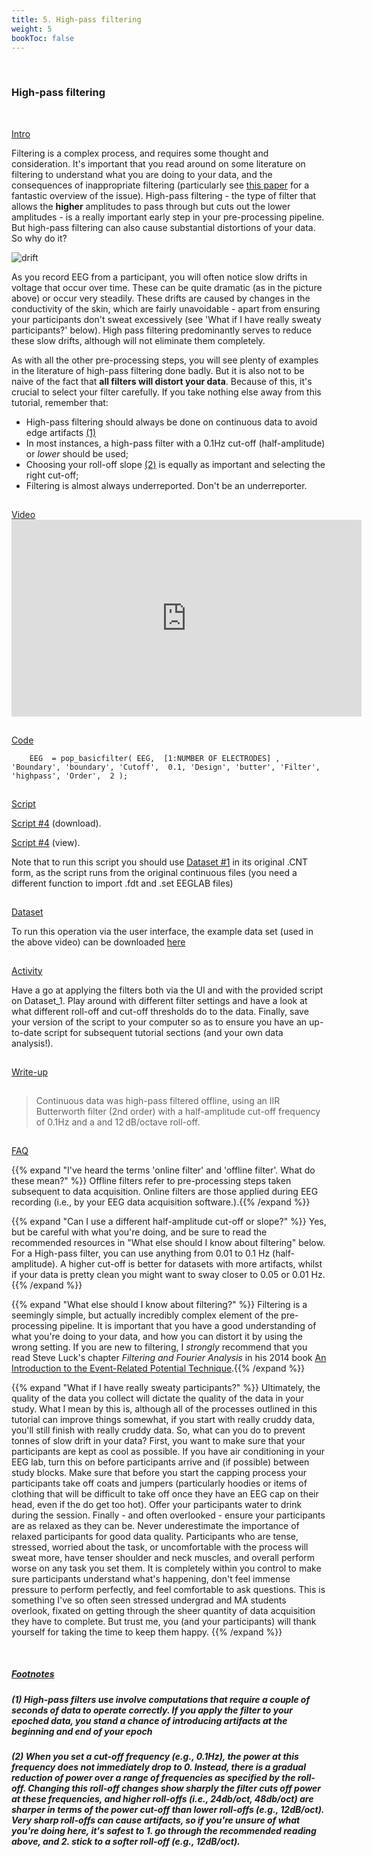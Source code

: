 ```yaml
---
title: 5. High-pass filtering
weight: 5
bookToc: false
---
```

<br>

### High-pass filtering

 <br>

<u> Intro</u>

Filtering is a complex process, and requires some thought and consideration. It's important that you read around on some literature on filtering to understand what you are doing to your data, and the consequences of inappropriate filtering (particularly see [this paper](https://www.researchgate.net/publication/273405257_How_inappropriate_high-pass_filters_can_produce_artifactual_effects_and_incorrect_conclusions_in_ERP_studies_of_language_and_cognition) for a fantastic overview of the issue). 
High-pass filtering - the type of filter that allows the **higher** amplitudes to pass through but cuts out the lower amplitudes - is a really important early step in your pre-processing pipeline. But high-pass filtering can also cause substantial distortions of your data. So why do it?

![drift](/erp/images/drift.png)

As you record EEG from a participant, you will often notice slow drifts in voltage that occur over time. These can be quite dramatic (as in the picture above) or occur very steadily. These drifts are caused by changes in the conductivity of the skin, which are fairly unavoidable - apart from ensuring your participants don't sweat excessively (see 'What if I have really sweaty participants?' below). High pass filtering predominantly serves to reduce these slow drifts, although will not eliminate them completely.

As with all the other pre-processing steps, you will see plenty of examples in the literature of high-pass filtering done badly. But it is also not to be naive of the fact that **all filters will distort your data**. Because of this, it's crucial to select your filter carefully. If you take nothing else away from this tutorial, remember that:

* High-pass filtering should always be done on continuous data to avoid edge artifacts <!-- <a> element links to the section below --> <a href="#Section_further_down"> (1)</a>
* In most instances, a high-pass filter with a 0.1Hz cut-off (half-amplitude) or *lower* should be used;
* Choosing your roll-off slope <a href="#Section_further_down"> (2)</a> is equally as important and selecting the right cut-off;
* Filtering is almost always underreported. Don't be an underreporter.

<hr style="height:1px; visibility:hidden;" />
<u> Video</u>
<br>
<iframe width="560" height="315" src="https://www.youtube.com/embed/1cG_myhH13Y" title="YouTube video player" frameborder="0" allow="accelerometer; autoplay; clipboard-write; encrypted-media; gyroscope; picture-in-picture; web-share" allowfullscreen></iframe>

<hr style="height:1px; visibility:hidden;" />
<u> Code</u>

        EEG  = pop_basicfilter( EEG,  [1:NUMBER OF ELECTRODES] , 'Boundary', 'boundary', 'Cutoff',  0.1, 'Design', 'butter', 'Filter', 'highpass', 'Order',  2 ); 

<hr style="height:1px; visibility:hidden;" />
<u> Script</u>

 [Script #4](/erp/files/script_4.zip) (download).

 [Script #4](/erp/files/script_4.txt) (view).

Note that to run this script you should use [Dataset #1](https://drive.google.com/drive/folders/14ZlXqNKQVOCI1ZDHlCSHqVuea1CQlNMu?usp=sharing) in its original .CNT form, as the script runs from the original continuous files (you need a different function to import .fdt and .set EEGLAB files)

<hr style="height:1px; visibility:hidden;" />
<u> Dataset</u>

To run this operation via the user interface, the example data set (used in the above video) can be downloaded [here](https://drive.google.com/drive/folders/1xNZs1Nm2bBqcFb9iIWOAxmgH1shKU3wj?usp=sharing)

<hr style="height:1px; visibility:hidden;" />
<u> Activity</u>

Have a go at applying the filters both via the UI and with the provided script on Dataset_1. Play around with different filter settings and have a look at what different roll-off and cut-off thresholds do to the data. Finally, save your version of the script to your computer so as to ensure you have an up-to-date script for subsequent tutorial sections (and your own data analysis!).

<hr style="height:1px; visibility:hidden;" />
<u> Write-up </u>

<hr style="height:1px; visibility:hidden;" />
<div class="write-up">

>Continuous data was high-pass filtered offline, using an IIR Butterworth filter (2nd order) with a half-amplitude cut-off frequency of 0.1Hz and a and 12 dB/octave roll-off.
</div>

<hr style="height:1px; visibility:hidden;" />
<u>FAQ</u>

{{% expand "I've heard the terms 'online filter' and 'offline filter'. What do these mean?" %}}
Offline filters refer to pre-processing steps taken subsequent to data acquisition. Online filters are those applied during EEG recording (i.e., by your EEG data acquisition software.).{{% /expand %}}

{{% expand "Can I use a different half-amplitude cut-off or slope?" %}}
Yes, but be careful with what you're doing, and be sure to read the recommended resources in "What else should I know about filtering" below. For a High-pass filter, you can use anything from 0.01 to 0.1 Hz (half-amplitude). A higher cut-off is better for datasets with more artifacts, whilst if your data is pretty clean you might want to sway closer to 0.05 or 0.01 Hz.{{% /expand %}}

{{% expand "What else should I know about filtering?" %}}
Filtering is a seemingly simple, but actually incredibly complex element of the pre-processing pipeline. It is important that you have a good understanding of what you're doing to your data, and how you can distort it by using the wrong setting. If you are new to filtering, I *strongly* recommend that you read Steve Luck's chapter *Filtering and Fourier Analysis* in his 2014 book [An Introduction to the Event-Related Potential Technique](https://mitpress.mit.edu/9780262525855/an-introduction-to-the-event-related-potential-technique/).{{% /expand %}}

{{% expand "What if I have really sweaty participants?" %}}
Ultimately, the quality of the data you collect will dictate the quality of the data in your study. What I mean by this is, although all of the processes outlined in this tutorial can improve things somewhat, if you start with really cruddy data, you'll still finish with really cruddy data. So, what can you do to prevent tonnes of slow drift in your data? First, you want to make sure that your participants are kept as cool as possible. If you have air conditioning in your EEG lab, turn this on before participants arrive and (if possible) between study blocks. Make sure that before you start the capping process your participants take off coats and jumpers (particularly hoodies or items of clothing that will be difficult to take off once they have an EEG cap on their head, even if the do get too hot). Offer your participants water to drink during the session. Finally - and often overlooked - ensure your participants are as relaxed as they can be. Never underestimate the importance of relaxed participants for good data quality. Participants who are tense, stressed, worried about the task, or uncomfortable with the process will sweat more, have tenser shoulder and neck muscles, and overall perform worse on any task you set them. It is completely within you control to make sure participants understand what's happening, don't feel immense pressure to perform perfectly, and feel comfortable to ask questions. This is something I've so often seen stressed undergrad and MA students overlook, fixated on getting through the sheer quantity of data acquisition they have to complete. But trust me, you (and your participants) will thank yourself for taking the time to keep them happy. {{% /expand %}}

<br>


##### <u>Footnotes</u>

##### (1) High-pass filters use involve computations that require a couple of seconds of data to operate correctly. If you apply the filter to your epoched data, you stand a chance of introducing artifacts at the beginning and end of your epoch

<!-- Heading to link to -->

<h5 id="Section_further_down">(2) When you set a cut-off frequency (e.g., 0.1Hz), the power at this frequency does not immediately drop to 0. Instead, there is a gradual reduction of power over a range of frequencies as specified by the roll-off. Changing this roll-off changes show sharply the filter cuts off power at these frequencies, and higher roll-offs (i.e., 24db/oct, 48db/oct) are sharper in terms of the power cut-off than lower roll-offs (e.g., 12dB/oct). Very sharp roll-offs can cause artifacts, so if you're unsure of what you're doing here, it's safest to 1. go through the recommended reading above, and 2. stick to a softer roll-off (e.g., 12dB/oct). </h2>



